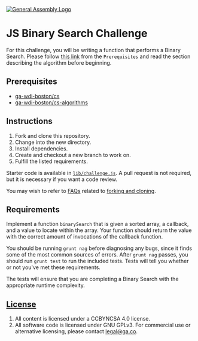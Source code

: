 [![General Assembly Logo](https://camo.githubusercontent.com/1a91b05b8f4d44b5bbfb83abac2b0996d8e26c92/687474703a2f2f692e696d6775722e636f6d2f6b6538555354712e706e67)](https://generalassemb.ly/education/web-development-immersive)

# JS Binary Search Challenge

For this challenge, you will be writing a function that performs a Binary
Search. Please follow [this link](https://git.generalassemb.ly/ga-wdi-boston/cs-algorithms#predicting-complexity) from the `Prerequisites` and read the section describing the algorithm before beginning.


## Prerequisites

- [ga-wdi-boston/cs](https://git.generalassemb.ly/ga-wdi-boston/cs)
- [ga-wdi-boston/cs-algorithms](https://git.generalassemb.ly/ga-wdi-boston/cs-algorithms)

## Instructions

1.  Fork and clone this repository.
1.  Change into the new directory.
1.  Install dependencies.
1.  Create and checkout a new branch to work on.
1.  Fulfill the listed requirements.

Starter code is available in [`lib/challenge.js`](lib/challenge.js). A pull
request is not required, but it is necessary if you want a code review.

You may wish to refer to [FAQs](https://git.generalassemb.ly/ga-wdi-boston/meta/wiki/)
related to [forking and
cloning](https://git.generalassemb.ly/ga-wdi-boston/meta/wiki/ForkAndClone).

## Requirements

Implement a function `binarySearch` that is given a sorted array, a callback,
and a value to locate within the array. Your function should return the value
with the correct amount of invocations of the callback function.

You should be running `grunt nag` before diagnosing any bugs, since it finds
some of the most common sources of errors. After `grunt nag` passes, you should
run `grunt test` to run the included tests. Tests will tell you whether or not
you've met these requirements.

The tests will ensure that you are completing a Binary Search with the
appropriate runtime complexity.

## [License](LICENSE)

1.  All content is licensed under a CC­BY­NC­SA 4.0 license.
1.  All software code is licensed under GNU GPLv3. For commercial use or
    alternative licensing, please contact legal@ga.co.
